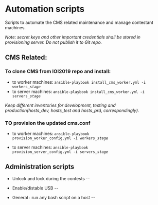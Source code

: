 # Automation scripts
Scripts to automate the CMS related maintenance and manage contestant machines.

*Note: secret keys and other important credentials shall be stored in provisioning server. Do not publish it to Git repo.*

## CMS Related:

### To clone CMS from IOI2019 repo and install:

- to worker machines:
<code>ansible-playbook install_cms_worker.yml -i workers_*stage*</code>
- to server machines:
<code>ansible-playbook install_cms_worker.yml -i servers_*stage*</code>

*Keep different inventories for development, testing and production(hosts_dev, hosts_test and hosts_prd, correspondingly).*

### TO provision the updated cms.conf

- to worker machines:
<code>ansible-playbook provision_worker_config.yml -i workers_*stage*</code>

- to server machines:
<code>ansible-playbook provision_server_config.yml -i servers_*stage*</code>

## Administration scripts

- Unlock and lock during the contests
--

- Enable/distable USB
--

- General : run any bash script on a host 
--

